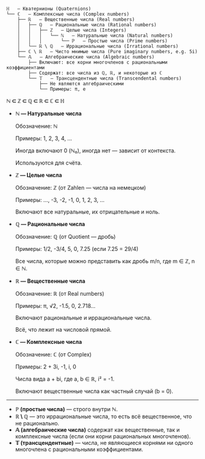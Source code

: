 ```
ℍ   — Кватернионы (Quaternions)
└── ℂ   — Комплексные числа (Complex numbers)
    ├── ℝ   — Вещественные числа (Real numbers)
    │   ├── ℚ   — Рациональные числа (Rational numbers)
    │   │   ├── ℤ   — Целые числа (Integers)
    │   │   │   └── ℕ   — Натуральные числа (Natural numbers)
    │   │   │       └── ℙ   — Простые числа (Prime numbers)
    │   └── ℝ \ ℚ   — Иррациональные числа (Irrational numbers)
    ├── ℂ \ ℝ   — Чисто мнимые числа (Pure imaginary numbers, e.g. 5i)
    └── 𝔸   — Алгебраические числа (Algebraic numbers)
        ├── Включают: все корни многочленов с рациональными коэффициентами
        ├── Содержат: все числа из ℚ, ℝ, и некоторые из ℂ
        └── 𝕋   — Трансцендентные числа (Transcendental numbers)
            ├── Не являются алгебраическими
            └── Примеры: π, e
```


**ℕ ⊂ ℤ ⊂ ℚ ⊂ ℝ ⊂ ℂ ⊂ ℍ**

* __ℕ — Натуральные числа__

    Обозначение: ℕ

    Примеры: 1, 2, 3, 4, ...

    Иногда включают 0 (ℕ₀), иногда нет — зависит от контекста.

    Используются для счёта.

* __ℤ — Целые числа__

    Обозначение: ℤ (от Zahlen — числа на немецком)

    Примеры: ..., -3, -2, -1, 0, 1, 2, 3, ...

    Включают все натуральные, их отрицательные и ноль.

* __ℚ — Рациональные числа__

    Обозначение: ℚ (от Quotient — дробь)

    Примеры: 1/2, -3/4, 5, 0, 7.25 (если 7.25 = 29/4)

    Все числа, которые можно представить как дробь m/n, где m ∈ ℤ, n ∈ ℕ.

* __ℝ — Вещественные числа__

    Обозначение: ℝ (от Real numbers)

    Примеры: π, √2, -1.5, 0, 2.718...

    Включают рациональные и иррациональные числа.

    Всё, что лежит на числовой прямой.

* __ℂ — Комплексные числа__

    Обозначение: ℂ (от Complex)

    Примеры: 2 + 3i, -1, i, 0

    Числа вида a + bi, где a, b ∈ ℝ, i² = -1.

    Включают вещественные числа как частный случай (b = 0).

---

* __ℙ (простые числа)__ — строго внутри ℕ.
* __ℝ \ ℚ__ — это иррациональные числа, то есть всё вещественное, что не рационально.
* __𝔸 (алгебраические числа)__ содержат как вещественные, так и комплексные числа (если они корни рациональных многочленов).
* __𝕋 (трансцендентные)__ — числа, не являющиеся корнями ни одного многочлена с рациональными коэффициентами.